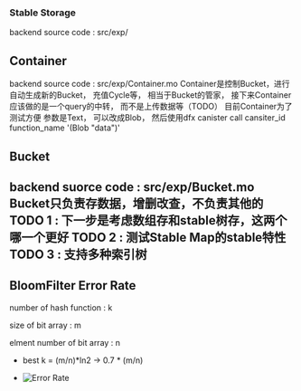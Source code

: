 ### Stable Storage
backend source code : src/exp/
## Container
backend source code : src/exp/Container.mo
Container是控制Bucket，进行自动生成新的Bucket， 充值Cycle等， 相当于Bucket的管家， 接下来Container应该做的是一个query的中转， 而不是上传数据等（TODO）
目前Container为了测试方便 参数是Text， 可以改成Blob， 然后使用dfx canister call cansiter_id function_name '(Blob "data")'



## Bucket

backend suorce code : src/exp/Bucket.mo
Bucket只负责存数据，增删改查，不负责其他的
TODO 1 : 下一步是考虑数组存和stable树存，这两个哪一个更好
TODO 2 : 测试Stable Map的stable特性
TODO 3 : 支持多种索引树
-



## BloomFilter Error Rate

number of hash function : k

size of bit array : m

elment number of bit array : n

*  best k = (m/n)*ln2 -> 0.7 * (m/n)

* ![Error Rate](images/ErrorRate.png)
